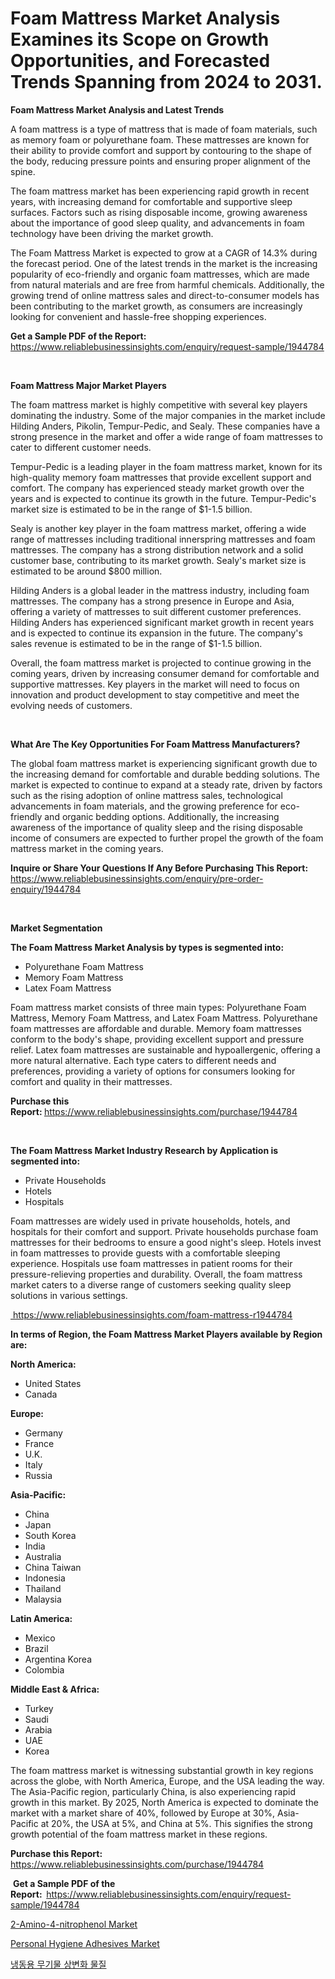<p><h1>Foam Mattress Market Analysis Examines its Scope on Growth Opportunities, and Forecasted Trends Spanning from 2024 to 2031.</h1></p><p><strong>Foam Mattress Market Analysis and Latest Trends</strong></p>
<p><p>A foam mattress is a type of mattress that is made of foam materials, such as memory foam or polyurethane foam. These mattresses are known for their ability to provide comfort and support by contouring to the shape of the body, reducing pressure points and ensuring proper alignment of the spine.</p><p>The foam mattress market has been experiencing rapid growth in recent years, with increasing demand for comfortable and supportive sleep surfaces. Factors such as rising disposable income, growing awareness about the importance of good sleep quality, and advancements in foam technology have been driving the market growth.</p><p>The Foam Mattress Market is expected to grow at a CAGR of 14.3% during the forecast period. One of the latest trends in the market is the increasing popularity of eco-friendly and organic foam mattresses, which are made from natural materials and are free from harmful chemicals. Additionally, the growing trend of online mattress sales and direct-to-consumer models has been contributing to the market growth, as consumers are increasingly looking for convenient and hassle-free shopping experiences.</p></p>
<p><strong>Get a Sample PDF of the Report:&nbsp;</strong> <a href="https://www.reliablebusinessinsights.com/enquiry/request-sample/1944784">https://www.reliablebusinessinsights.com/enquiry/request-sample/1944784</a></p>
<p>&nbsp;</p>
<p><strong>Foam Mattress Major Market Players</strong></p>
<p><p>The foam mattress market is highly competitive with several key players dominating the industry. Some of the major companies in the market include Hilding Anders, Pikolin, Tempur-Pedic, and Sealy. These companies have a strong presence in the market and offer a wide range of foam mattresses to cater to different customer needs.</p><p>Tempur-Pedic is a leading player in the foam mattress market, known for its high-quality memory foam mattresses that provide excellent support and comfort. The company has experienced steady market growth over the years and is expected to continue its growth in the future. Tempur-Pedic's market size is estimated to be in the range of $1-1.5 billion.</p><p>Sealy is another key player in the foam mattress market, offering a wide range of mattresses including traditional innerspring mattresses and foam mattresses. The company has a strong distribution network and a solid customer base, contributing to its market growth. Sealy's market size is estimated to be around $800 million.</p><p>Hilding Anders is a global leader in the mattress industry, including foam mattresses. The company has a strong presence in Europe and Asia, offering a variety of mattresses to suit different customer preferences. Hilding Anders has experienced significant market growth in recent years and is expected to continue its expansion in the future. The company's sales revenue is estimated to be in the range of $1-1.5 billion.</p><p>Overall, the foam mattress market is projected to continue growing in the coming years, driven by increasing consumer demand for comfortable and supportive mattresses. Key players in the market will need to focus on innovation and product development to stay competitive and meet the evolving needs of customers.</p></p>
<p>&nbsp;</p>
<p><strong>What Are The Key Opportunities For Foam Mattress Manufacturers?</strong></p>
<p><p>The global foam mattress market is experiencing significant growth due to the increasing demand for comfortable and durable bedding solutions. The market is expected to continue to expand at a steady rate, driven by factors such as the rising adoption of online mattress sales, technological advancements in foam materials, and the growing preference for eco-friendly and organic bedding options. Additionally, the increasing awareness of the importance of quality sleep and the rising disposable income of consumers are expected to further propel the growth of the foam mattress market in the coming years.</p></p>
<p><strong>Inquire or Share Your Questions If Any Before Purchasing This Report:</strong> <a href="https://www.reliablebusinessinsights.com/enquiry/pre-order-enquiry/1944784">https://www.reliablebusinessinsights.com/enquiry/pre-order-enquiry/1944784</a></p>
<p>&nbsp;</p>
<p><strong>Market Segmentation</strong></p>
<p><strong>The Foam Mattress Market Analysis by types is segmented into:</strong></p>
<p><ul><li>Polyurethane Foam Mattress</li><li>Memory Foam Mattress</li><li>Latex Foam Mattress</li></ul></p>
<p><p>Foam mattress market consists of three main types: Polyurethane Foam Mattress, Memory Foam Mattress, and Latex Foam Mattress. Polyurethane foam mattresses are affordable and durable. Memory foam mattresses conform to the body's shape, providing excellent support and pressure relief. Latex foam mattresses are sustainable and hypoallergenic, offering a more natural alternative. Each type caters to different needs and preferences, providing a variety of options for consumers looking for comfort and quality in their mattresses.</p></p>
<p><strong>Purchase this Report:&nbsp;</strong><a href="https://www.reliablebusinessinsights.com/purchase/1944784">https://www.reliablebusinessinsights.com/purchase/1944784</a></p>
<p>&nbsp;</p>
<p><strong>The Foam Mattress Market Industry Research by Application is segmented into:</strong></p>
<p><ul><li>Private Households</li><li>Hotels</li><li>Hospitals</li></ul></p>
<p><p>Foam mattresses are widely used in private households, hotels, and hospitals for their comfort and support. Private households purchase foam mattresses for their bedrooms to ensure a good night's sleep. Hotels invest in foam mattresses to provide guests with a comfortable sleeping experience. Hospitals use foam mattresses in patient rooms for their pressure-relieving properties and durability. Overall, the foam mattress market caters to a diverse range of customers seeking quality sleep solutions in various settings.</p></p>
<p><a href="https://www.reliablebusinessinsights.com/foam-mattress-r1944784">&nbsp;https://www.reliablebusinessinsights.com/foam-mattress-r1944784</a></p>
<p><strong>In terms of Region, the Foam Mattress Market Players available by Region are:</strong></p>
<p>
    <p> <strong> North America: </strong>
        <ul>
            <li>United States</li>
            <li>Canada</li>
        </ul>
        </p> 
    <p> <strong> Europe: </strong>
        <ul>
            <li>Germany</li>
            <li>France</li>
            <li>U.K.</li>
            <li>Italy</li>
            <li>Russia</li>
        </ul>
        </p> 
    <p> <strong> Asia-Pacific: </strong>
        <ul>
            <li>China</li>
            <li>Japan</li>
            <li>South Korea</li>
            <li>India</li>
            <li>Australia</li>
            <li>China Taiwan</li>
            <li>Indonesia</li>
            <li>Thailand</li>
            <li>Malaysia</li>
        </ul>
        </p> 
    <p> <strong> Latin America: </strong>
        <ul>
            <li>Mexico</li>
            <li>Brazil</li>
            <li>Argentina Korea</li>
            <li>Colombia</li>
        </ul>
        </p> 
    <p> <strong> Middle East & Africa: </strong>
        <ul>
            <li>Turkey</li>
            <li>Saudi</li>
            <li>Arabia</li>
            <li>UAE</li>
            <li>Korea</li>
        </ul>
    </p>
    </p>
<p><p>The foam mattress market is witnessing substantial growth in key regions across the globe, with North America, Europe, and the USA leading the way. The Asia-Pacific region, particularly China, is also experiencing rapid growth in this market. By 2025, North America is expected to dominate the market with a market share of 40%, followed by Europe at 30%, Asia-Pacific at 20%, the USA at 5%, and China at 5%. This signifies the strong growth potential of the foam mattress market in these regions.</p></p>
<p><strong>Purchase this Report: </strong><a href="https://www.reliablebusinessinsights.com/purchase/1944784">https://www.reliablebusinessinsights.com/purchase/1944784</a></p>
<p>&nbsp;<strong>Get a Sample PDF of the Report:&nbsp;&nbsp;</strong><a href="https://www.reliablebusinessinsights.com/enquiry/request-sample/1944784">https://www.reliablebusinessinsights.com/enquiry/request-sample/1944784</a></p>
<p><strong></strong></p>
<p><p><a href="https://github.com/wusalecollins540tpqoz/Market-Research-Report-List-3/blob/main/2-amino-4-nitrophenol-market.md">2-Amino-4-nitrophenol Market</a></p><p><a href="https://github.com/pjcfca/Market-Research-Report-List-3/blob/main/personal-hygiene-adhesives-market.md">Personal Hygiene Adhesives Market</a></p><p><a href="https://github.com/plelbej847484502/Market-Research-Report-List-2/blob/main/6784836146586.md">냉동용 무기물 상변화 물질</a></p></p>